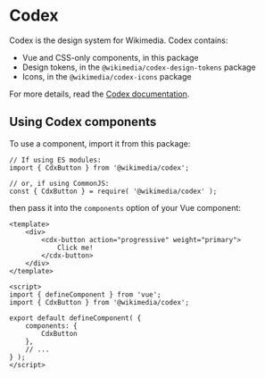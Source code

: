 # Codex

Codex is the design system for Wikimedia. Codex contains:
- Vue and CSS-only components, in this package
- Design tokens, in the `@wikimedia/codex-design-tokens` package
- Icons, in the `@wikimedia/codex-icons` package

For more details, read the [Codex documentation](https://doc.wikimedia.org/codex/latest/).

## Using Codex components
To use a component, import it from this package:
```
// If using ES modules:
import { CdxButton } from '@wikimedia/codex';

// or, if using CommonJS:
const { CdxButton } = require( '@wikimedia/codex' );
```

then pass it into the `components` option of your Vue component:

```
<template>
	<div>
		<cdx-button action="progressive" weight="primary">
			Click me!
		</cdx-button>
	</div>
</template>

<script>
import { defineComponent } from 'vue';
import { CdxButton } from '@wikimedia/codex';

export default defineComponent( {
	components: {
		CdxButton
	},
	// ...
} );
</script>
```
